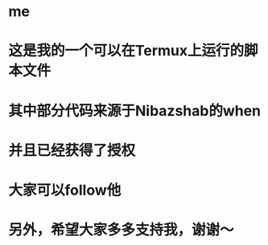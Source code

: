 # me
# 这是我的一个可以在Termux上运行的脚本文件
# 其中部分代码来源于Nibazshab的when
# 并且已经获得了授权
# 大家可以follow他
# 另外，希望大家多多支持我，谢谢～
